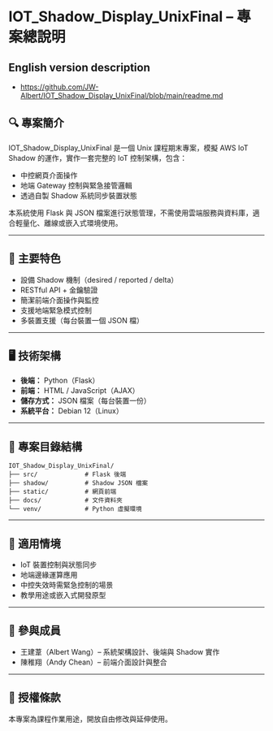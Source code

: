 # IOT_Shadow_Display_UnixFinal – 專案總說明

## English version description
- https://github.com/JW-Albert/IOT_Shadow_Display_UnixFinal/blob/main/readme.md

## 🔍 專案簡介

IOT_Shadow_Display_UnixFinal 是一個 Unix 課程期末專案，模擬 AWS IoT Shadow 的運作，實作一套完整的 IoT 控制架構，包含：

- 中控網頁介面操作
- 地端 Gateway 控制與緊急接管邏輯
- 透過自製 Shadow 系統同步裝置狀態

本系統使用 Flask 與 JSON 檔案進行狀態管理，不需使用雲端服務與資料庫，適合輕量化、離線或嵌入式環境使用。

---

## 🧠 主要特色

- 設備 Shadow 機制（desired / reported / delta）
- RESTful API + 金鑰驗證
- 簡潔前端介面操作與監控
- 支援地端緊急模式控制
- 多裝置支援（每台裝置一個 JSON 檔）

---

## 🖥️ 技術架構

- **後端：** Python（Flask）
- **前端：** HTML / JavaScript（AJAX）
- **儲存方式：** JSON 檔案（每台裝置一份）
- **系統平台：** Debian 12（Linux）

---

## 📁 專案目錄結構

```
IOT_Shadow_Display_UnixFinal/
├── src/             # Flask 後端
├── shadow/          # Shadow JSON 檔案
├── static/          # 網頁前端
├── docs/            # 文件資料夾
└── venv/            # Python 虛擬環境
```

---

## 🔐 適用情境

- IoT 裝置控制與狀態同步
- 地端邊緣運算應用
- 中控失效時需緊急控制的場景
- 教學用途或嵌入式開發原型

---

## 🙌 參與成員

- 王建葦（Albert Wang）– 系統架構設計、後端與 Shadow 實作
- 陳稚翔（Andy Chean）– 前端介面設計與整合

---

## 📜 授權條款

本專案為課程作業用途，開放自由修改與延伸使用。
